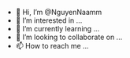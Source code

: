 - 👋 Hi, I’m @NguyenNaamm
- 👀 I’m interested in ...
- 🌱 I’m currently learning ...
- 💞️ I’m looking to collaborate on ...
- 📫 How to reach me ...

<!---
NguyenNaamm/NguyenNaamm is a ✨ special ✨ repository because its `README.md` (this file) appears on your GitHub profile.
You can click the Preview link to take a look at your changes.
--->
